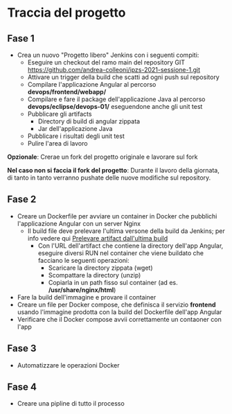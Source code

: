 # Traccia del progetto

## Fase 1

- Crea un nuovo "Progetto libero" Jenkins con i seguenti compiti:
  - Eseguire un checkout del ramo main del repository GIT https://github.com/andrea-colleoni/ipzs-2021-sessione-1.git
  - Attivare un trigger della build che scatti ad ogni push sul repository
  - Compilare l'applicazione Angular al percorso __devops/frontend/webapp/__
  - Compilare e fare il package dell'applicazione Java al percorso __devops/eclipse/devops-01/__ eseguendone anche gli unit test
  - Pubblicare gli artifacts
    - Directory di build di angular zippata
    - Jar dell'applicazione Java
  - Pubblicare i risultati degli unit test
  - Pulire l'area di lavoro

**Opzionale**: Crerae un fork del progetto originale e lavorare sul fork

**Nel caso non si faccia il fork del progetto**: Durante il lavoro della giornata, di tanto in tanto verranno pushate delle nuove modifiche sul repository.

## Fase 2

- Creare un Dockerfile per avviare un container in Docker che pubblichi l'applicazione Angular con un server Nginx
  - Il build file deve prelevare l'ultima versone della build da Jenkins; per info vedere qui [Prelevare artifact dall'ultima build](https://sfriederichs.github.io/how-to/jenkins/archive/2018/01/16/Jenkins-Build-Artifacts.html)
    - Con l'URL dell'artifact che contiene la directory dell'app Angular, eseguire diversi RUN nel container che viene buildato che facciano le seguenti operazioni:
      - Scaricare la directory zippata (wget)
      - Scompattare la directory (unzip)
      - Copiarla in un path fisso sul container (ad es. __/usr/share/nginx/html__)
- Fare la build dell'immagine e provare il container
- Creare un file per Docker compose, che definisca il servizio __frontend__ usando l'immagine prodotta con la build del Dockerfile dell'app Angular
- Verificare che il Docker compose avvii correttamente un contaoner con l'app

## Fase 3
- Automatizzare le operazioni Docker

## Fase 4
- Creare una pipline di tutto il processo